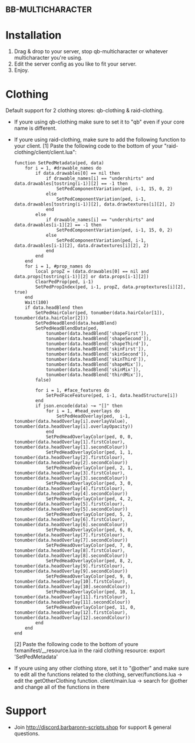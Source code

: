 ## BB-MULTICHARACTER

# Installation
1.  Drag & drop to your server, stop qb-multicharacter or whatever multicharacter you're using.
2.  Edit the server config as you like to fit your server.
3.  Enjoy.

# Clothing
Default support for 2 clothing stores: qb-clothing & raid-clothing.
-   If youre using qb-clothing make sure to set it to "qb" even if your core name is different.
-   If youre using raid-clothing, make sure to add the following function to your client.
    [1] Paste the following code to the bottom of your "raid-clothing/client/client.lua":

        function SetPedMetadata(ped, data)
            for i = 1, #drawable_names do
                if data.drawables[0] == nil then
                    if drawable_names[i] == "undershirts" and data.drawables[tostring(i-1)][2] == -1 then
                        SetPedComponentVariation(ped, i-1, 15, 0, 2)
                    else
                        SetPedComponentVariation(ped, i-1, data.drawables[tostring(i-1)][2], data.drawtextures[i][2], 2)
                    end
                else
                    if drawable_names[i] == "undershirts" and data.drawables[i-1][2] == -1 then
                        SetPedComponentVariation(ped, i-1, 15, 0, 2)
                    else
                        SetPedComponentVariation(ped, i-1, data.drawables[i-1][2], data.drawtextures[i][2], 2)
                    end
                end
            end
            for i = 1, #prop_names do
                local propZ = (data.drawables[0] == nil and data.props[tostring(i-1)][2] or data.props[i-1][2])
                ClearPedProp(ped, i-1)
                SetPedPropIndex(ped, i-1, propZ, data.proptextures[i][2], true)
            end
            Wait(100)
            if data.headBlend then
                SetPedHairColor(ped, tonumber(data.hairColor[1]), tonumber(data.hairColor[2]))
                SetPedHeadBlend(data.headBlend)
                SetPedHeadBlendData(ped,
                    tonumber(data.headBlend['shapeFirst']),
                    tonumber(data.headBlend['shapeSecond']),
                    tonumber(data.headBlend['shapeThird']),
                    tonumber(data.headBlend['skinFirst']),
                    tonumber(data.headBlend['skinSecond']),
                    tonumber(data.headBlend['skinThird']),
                    tonumber(data.headBlend['shapeMix']),
                    tonumber(data.headBlend['skinMix']),
                    tonumber(data.headBlend['thirdMix']),
                false)
                
                for i = 1, #face_features do
                    SetPedFaceFeature(ped, i-1, data.headStructure[i])
                end
                if json.encode(data) ~= "[]" then
                    for i = 1, #head_overlays do
                        SetPedHeadOverlay(ped,  i-1, tonumber(data.headOverlay[i].overlayValue),  tonumber(data.headOverlay[i].overlayOpacity))
                    end
                    SetPedHeadOverlayColor(ped, 0, 0, tonumber(data.headOverlay[1].firstColour), tonumber(data.headOverlay[1].secondColour))
                    SetPedHeadOverlayColor(ped, 1, 1, tonumber(data.headOverlay[2].firstColour), tonumber(data.headOverlay[2].secondColour))
                    SetPedHeadOverlayColor(ped, 2, 1, tonumber(data.headOverlay[3].firstColour), tonumber(data.headOverlay[3].secondColour))
                    SetPedHeadOverlayColor(ped, 3, 0, tonumber(data.headOverlay[4].firstColour), tonumber(data.headOverlay[4].secondColour))
                    SetPedHeadOverlayColor(ped, 4, 2, tonumber(data.headOverlay[5].firstColour), tonumber(data.headOverlay[5].secondColour))
                    SetPedHeadOverlayColor(ped, 5, 2, tonumber(data.headOverlay[6].firstColour), tonumber(data.headOverlay[6].secondColour))
                    SetPedHeadOverlayColor(ped, 6, 0, tonumber(data.headOverlay[7].firstColour), tonumber(data.headOverlay[7].secondColour))
                    SetPedHeadOverlayColor(ped, 7, 0, tonumber(data.headOverlay[8].firstColour), tonumber(data.headOverlay[8].secondColour))
                    SetPedHeadOverlayColor(ped, 8, 2, tonumber(data.headOverlay[9].firstColour), tonumber(data.headOverlay[9].secondColour))
                    SetPedHeadOverlayColor(ped, 9, 0, tonumber(data.headOverlay[10].firstColour), tonumber(data.headOverlay[10].secondColour))
                    SetPedHeadOverlayColor(ped, 10, 1, tonumber(data.headOverlay[11].firstColour), tonumber(data.headOverlay[11].secondColour))
                    SetPedHeadOverlayColor(ped, 11, 0, tonumber(data.headOverlay[12].firstColour), tonumber(data.headOverlay[12].secondColour))
                end
            end
        end

    [2] Paste the following code to the bottom of youre fxmanifest/__resource.lua in the raid clothing resource:
        export 'SetPedMetadata'
        
-   If youre using any other clothing store, set it to "@other" and make sure to edit all the functions related to the clothing,
    server/functions.lua -> edit the getOtherClothing function.
    client/main.lua -> search for @other and change all of the functions in there

# Support
-   Join http://discord.barbaronn-scripts.shop for support & general questions.